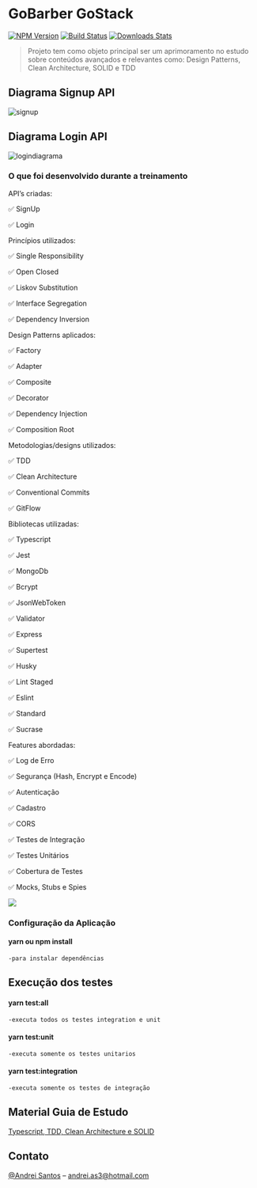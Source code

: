 # GoBarber GoStack

[![NPM Version][npm-image]][npm-url]
[![Build Status][travis-image]][travis-url]
[![Downloads Stats][npm-downloads]][npm-url]


>Projeto tem como objeto principal ser um aprimoramento no estudo sobre conteúdos avançados e relevantes como: Design Patterns, Clean Architecture, SOLID e TDD

## Diagrama Signup API

![signup](https://user-images.githubusercontent.com/38704247/75402160-e9684780-58e2-11ea-9e7c-035268a439a4.png)

## Diagrama Login API

![logindiagrama](https://user-images.githubusercontent.com/38704247/75402687-4284ab00-58e4-11ea-8f12-162149b2a3d9.png)


### O que foi desenvolvido durante a treinamento

API’s criadas:

✅ SignUp

✅ Login

Princípios utilizados:

✅ Single Responsibility

✅ Open Closed

✅ Liskov Substitution

✅ Interface Segregation

✅ Dependency Inversion

Design Patterns aplicados:

✅ Factory

✅ Adapter

✅ Composite

✅ Decorator

✅ Dependency Injection

✅ Composition Root

Metodologias/designs utilizados:

✅ TDD

✅ Clean Architecture

✅ Conventional Commits

✅ GitFlow

Bibliotecas utilizadas:

✅ Typescript

✅ Jest

✅ MongoDb

✅ Bcrypt

✅ JsonWebToken

✅ Validator

✅ Express

✅ Supertest

✅ Husky

✅ Lint Staged

✅ Eslint

✅ Standard

✅ Sucrase

Features abordadas:

✅ Log de Erro

✅ Segurança (Hash, Encrypt e Encode)

✅ Autenticação

✅ Cadastro

✅ CORS

✅ Testes de Integração

✅ Testes Unitários

✅ Cobertura de Testes

✅ Mocks, Stubs e Spies

![](../header.png)

### Configuração da Aplicação

#### yarn ou npm install

    -para instalar dependências

## Execução dos testes

 #### yarn test:all

    -executa todos os testes integration e unit

 #### yarn test:unit

    -executa somente os testes unitarios

 #### yarn test:integration

    -executa somente os testes de integração

## Material Guia de Estudo
[Typescript, TDD, Clean Architecture e SOLID](https://www.udemy.com/course/tdd-com-mango/)


## Contato

[@Andrei Santos](https://www.linkedin.com/in/andrei-santos/) – andrei.as3@hotmail.com

[npm-image]: https://img.shields.io/npm/v/datadog-metrics.svg?style=flat-square
[npm-url]: https://npmjs.org/package/datadog-metrics
[npm-downloads]: https://img.shields.io/npm/dm/datadog-metrics.svg?style=flat-square
[travis-image]: https://img.shields.io/travis/dbader/node-datadog-metrics/master.svg?style=flat-square
[travis-url]: https://travis-ci.org/dbader/node-datadog-metrics
[wiki]: https://github.com/seunome/seuprojeto/wiki
